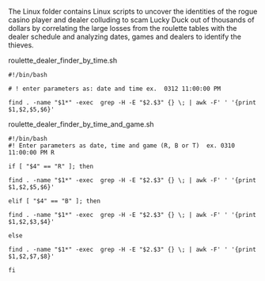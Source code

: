The Linux folder contains Linux scripts to uncover the identities of the rogue casino player and dealer colluding to scam Lucky Duck out of thousands of dollars by
correlating the large losses from the roulette tables with the dealer schedule and analyzing dates, games and dealers to identify the thieves.

roulette_dealer_finder_by_time.sh

    #!/bin/bash

    # ! enter parameters as: date and time ex.  0312 11:00:00 PM

    find . -name "$1*" -exec  grep -H -E "$2.$3" {} \; | awk -F' ' '{print $1,$2,$5,$6}'

roulette_dealer_finder_by_time_and_game.sh

    #!/bin/bash
    #! Enter parameters as date, time and game (R, B or T)  ex. 0310 11:00:00 PM R

    if [ "$4" == "R" ]; then

    find . -name "$1*" -exec  grep -H -E "$2.$3" {} \; | awk -F' ' '{print $1,$2,$5,$6}'

    elif [ "$4" == "B" ]; then

    find . -name "$1*" -exec  grep -H -E "$2.$3" {} \; | awk -F' ' '{print $1,$2,$3,$4}'

    else

    find . -name "$1*" -exec  grep -H -E "$2.$3" {} \; | awk -F' ' '{print $1,$2,$7,$8}'

    fi

